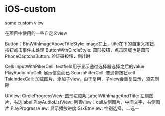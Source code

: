 # iOS-custom
some custom view 

在项目中使用的一些自定义view

Button：BtnWithImageAboveTitleStyle: image在上，title在下的自定义按钮，按钮点击事件未处理
        ButtonWithCircleStyle:       圆形按钮，点击区域也是圆形
        PhoneCaptchaButton:          验证码按钮，倒计时

Cell:   InputWithPikerCell:         textfield用于显示通过选择器选择之后的value
        PlayAudioInfoCell:          展示信息而已
        SearchFilterCell:           普通带按钮cell
        TaleIndexCell:              加载图片，添加子view。由于复用，子view会重复显示，须先删除

UIView: CircleProgressView:         圆形进度条
        LabelWithImageAndTitle:     左侧图片，右边label
        PlayAudioListView:          列表view：cell左侧图片，中间文字，右侧图片
        PlayProgressView:           显示播放进度
        SexBtnView:                 性别选择，二选一
